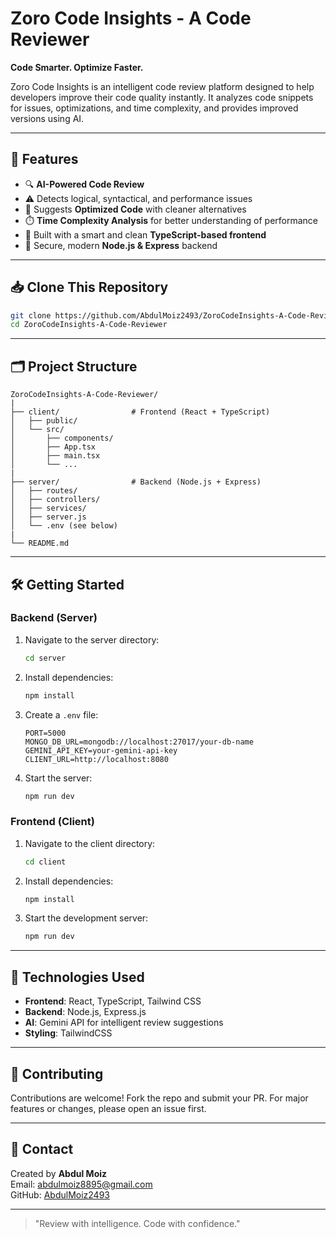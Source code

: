 # Zoro Code Insights - A Code Reviewer

**Code Smarter. Optimize Faster.**

Zoro Code Insights is an intelligent code review platform designed to help developers improve their code quality instantly. It analyzes code snippets for issues, optimizations, and time complexity, and provides improved versions using AI.

---

## 🚀 Features

- 🔍 **AI-Powered Code Review**
- ⚠️ Detects logical, syntactical, and performance issues
- 🚀 Suggests **Optimized Code** with cleaner alternatives
- ⏱️ **Time Complexity Analysis** for better understanding of performance
- 🧠 Built with a smart and clean **TypeScript-based frontend**
- 🔐 Secure, modern **Node.js & Express** backend

---

## 📥 Clone This Repository

```bash
git clone https://github.com/AbdulMoiz2493/ZoroCodeInsights-A-Code-Reviewer.git
cd ZoroCodeInsights-A-Code-Reviewer
```

---

## 🗂️ Project Structure

```
ZoroCodeInsights-A-Code-Reviewer/
|
├── client/                # Frontend (React + TypeScript)
│   ├── public/
│   └── src/
│       ├── components/
│       ├── App.tsx
│       ├── main.tsx
│       └── ...
|
├── server/                # Backend (Node.js + Express)
│   ├── routes/
│   ├── controllers/
│   ├── services/
│   ├── server.js
│   └── .env (see below)
|
└── README.md
```

---

## 🛠 Getting Started

### Backend (Server)

1. Navigate to the server directory:
   ```bash
   cd server
   ```

2. Install dependencies:
   ```bash
   npm install
   ```

3. Create a `.env` file:
   ```env
   PORT=5000
   MONGO_DB_URL=mongodb://localhost:27017/your-db-name
   GEMINI_API_KEY=your-gemini-api-key
   CLIENT_URL=http://localhost:8080
   ```

4. Start the server:
   ```bash
   npm run dev
   ```

### Frontend (Client)

1. Navigate to the client directory:
   ```bash
   cd client
   ```

2. Install dependencies:
   ```bash
   npm install
   ```

3. Start the development server:
   ```bash
   npm run dev
   ```

---

## 🧰 Technologies Used

- **Frontend**: React, TypeScript, Tailwind CSS
- **Backend**: Node.js, Express.js
- **AI**: Gemini API for intelligent review suggestions
- **Styling**: TailwindCSS

---

## 🙌 Contributing

Contributions are welcome! Fork the repo and submit your PR. For major features or changes, please open an issue first.

---

## 📧 Contact

Created by **Abdul Moiz**  
Email: [abdulmoiz8895@gmail.com](mailto:abdulmoiz8895@gmail.com)  
GitHub: [AbdulMoiz2493](https://github.com/AbdulMoiz2493)

---

> "Review with intelligence. Code with confidence."

